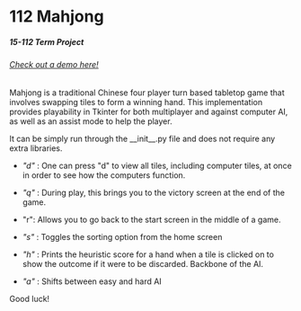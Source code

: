 # 112 Mahjong 
##### 15-112 Term Project 

###### [Check out a demo here!](https://www.youtube.com/watch?v=S9wLGgVlL5U)




Mahjong is a traditional Chinese four player turn based tabletop game that involves swapping tiles to form a winning hand. This implementation provides playability in Tkinter for both multiplayer and against computer AI, as well as an assist mode to help the player. 

It can be simply run through the \_\_init\_\_.py  file and does not require any extra libraries. 

* *"d"* : One can press "d" to view all tiles, including computer tiles, at once in order to see how the computers function. 

* *"q"* : During play, this brings you to the victory screen at the end of the game. 


* "r": Allows you to go back to the start screen in the middle of a game. 

* *"s"* : Toggles the sorting option from the home screen 

* *"h"* : Prints the heuristic score for a hand when a tile is clicked on to show the outcome if it were to be discarded. Backbone of the AI. 

* *"a"* : Shifts between easy and hard AI

Good luck!

